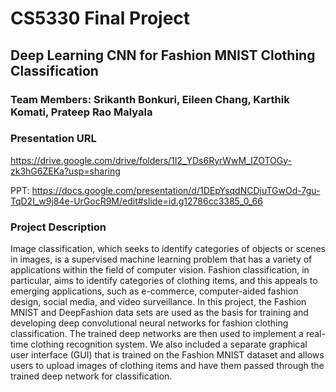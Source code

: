 # CS5330 Final Project

## Deep Learning CNN for Fashion MNIST Clothing Classification

### Team Members: Srikanth Bonkuri, Eileen Chang, Karthik Komati, Prateep Rao Malyala

### Presentation URL

https://drive.google.com/drive/folders/1I2_YDs6RyrWwM_IZOTOGy-zk3hG6ZEKa?usp=sharing

PPT: https://docs.google.com/presentation/d/1DEpYsqdNCDjuTGwOd-7gu-TqD2I_w9j84e-UrGocR9M/edit#slide=id.g12786cc3385_0_66

### Project Description

Image classification, which seeks to identify categories of objects or scenes in images, is a supervised machine learning problem that has a variety of applications within the field of computer vision. Fashion classification, in particular, aims to identify categories of clothing items, and this appeals to emerging applications, such as e-commerce, computer-aided fashion design, social media, and video surveillance. In this project, the Fashion MNIST and DeepFashion data sets are used as the basis for training and developing deep convolutional neural networks for fashion clothing classification. The trained deep networks are then used to implement a real-time clothing recognition system. We also included a separate graphical user interface (GUI) that is trained on the Fashion MNIST dataset and allows users to upload images of clothing items and have them passed through the trained deep network for classification.

